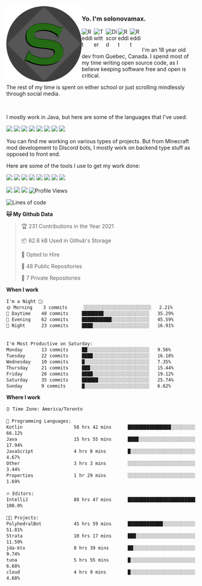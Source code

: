 <!-- dummy -->

<img align="left" alt="Avatar" width="200px" src="https://raw.githubusercontent.com/solonovamax/solonovamax/main/solonovamax-circle.png" />

### Yo. I'm solonovamax.

<a href="https://gitlab.com/solonovamax">
    <img align="left" alt="Reddit" width="32px" src="https://img.icons8.com/color/2x/gitlab.png">
</a>

<a href="https://twitter.com/solonovamax">
    <img align="left" alt="Twitter" width="32px" src="https://img.icons8.com/color/2x/twitter.png">
</a>

<a href="https://discord.gg/YFSQ4cF">
    <img align="left" alt="Discord" width="32px" src="https://img.icons8.com/color/2x/discord-logo.png">
</a>

<!-- <a href="https://twitch.tv/solonovamax">
    <img align="left" alt="Twitch" width="32px" src="https://img.icons8.com/color/2x/twitch.png">
</a> -->

<a href="https://reddit.com/u/solonovamax">
    <img align="left" alt="Reddit" width="32px" src="https://img.icons8.com/color/2x/reddit.png">
</a>

<a href="https://www.youtube.com/channel/UCTxCeyGu41WfEBT8mXpjHMA">
    <img align="left" alt="Reddit" width="32px" src="https://img.icons8.com/color/2x/youtube.png">
</a>

<!-- <a href="https://open.spotify.com/user/solonovamax">
    <img align="left" alt="Spotify" width="32px" src="https://img.icons8.com/color/2x/spotify.png">
</a> -->

<br />
<br />

I'm an 18 year old dev from Quebec, Canada.
I spend most of my time writing open source code, as I believe keeping software free and open is critical.

The rest of my time is spent on either school or just scrolling mindlessly through social media.

<br/>

I mostly work in Java, but here are some of the languages that I've used:

<code><img height="20" src="https://img.icons8.com/color/1x/java-coffee-cup-logo.png"></code>
<code><img height="20" src="https://img.icons8.com/color/1x/kotlin.png"></code>
<code><img height="20" src="https://img.icons8.com/color/1x/javascript.png"></code>
<code><img height="20" src="https://img.icons8.com/color/1x/nodejs.png"></code>
<code><img height="20" src="https://img.icons8.com/color/1x/python.png"></code>
<code><img height="20" src="https://img.icons8.com/color/1x/html-5.png"></code>
<code><img height="20" src="https://img.icons8.com/color/1x/css3.png"></code>
<code><img height="20" src="https://img.icons8.com/color/1x/graphql.png"></code>

You can find me working on various types of projects.
But from Minecraft mod development to Discord bots, I mostly work on backend type stuff as opposed to front end.

Here are some of the tools I use to get my work done:

<code><img height="20" src="https://img.icons8.com/material/1x/intellij-idea.png"></code>
<code><img height="20" src="https://img.icons8.com/color/1x/git.png"></code>
<code><img height="20" src="https://img.icons8.com/color/1x/docker.png"></code>
<code><img height="20" src="https://img.icons8.com/color/1x/linux.png"></code>
<code><img height="20" src="https://img.icons8.com/color/1x/mongodb.png"></code>
<code><img height="20" src="https://img.icons8.com/metro/1x/mysql.png"></code>
<code><img height="20" src="https://img.icons8.com/fluent/1x/console.png"></code>
<code><img height="20" src="https://img.icons8.com/color/1x/open-source.png"></code>

![](https://img.shields.io/badge/OS-Linux-informational?style=flat&logo=Arch%20Linux&logoColor=white&color=007ec6)
![](https://img.shields.io/badge/Editor-IntelliJ%20Idea-informational?style=flat&logo=IntelliJ%20Idea&logoColor=white&color=007ec6)
![](https://img.shields.io/badge/Main%20Languages-Java%20%26%20Kotlin-informational?style=flat&logo=Java&logoColor=white&color=007ec6)
![Profile Views](https://komarev.com/ghpvc/?username=solonovamax&color=blue&style=flat)








<!--START_SECTION:waka-->
![Lines of code](https://img.shields.io/badge/From%20Hello%20World%20I%27ve%20Written-26884%20lines%20of%20code-blue)

**🐱 My Github Data** 

> 🏆 231 Contributions in the Year 2021
 > 
> 📦 62.6 kB Used in Github's Storage 
 > 
> 💼 Opted to Hire
 > 
> 📜 48 Public Repositories 
 > 
> 🔑 7 Private Repositories  
 > 
**When I work** 

```text
I'm a Night 🦉: 
🌞 Morning    3 commits      ░░░░░░░░░░░░░░░░░░░░░░░░░   2.21% 
🌆 Daytime    48 commits     ████████░░░░░░░░░░░░░░░░░   35.29% 
🌃 Evening    62 commits     ███████████░░░░░░░░░░░░░░   45.59% 
🌙 Night      23 commits     ████░░░░░░░░░░░░░░░░░░░░░   16.91%


I'm Most Productive on Saturday: 
Monday       13 commits     ██░░░░░░░░░░░░░░░░░░░░░░░   9.56% 
Tuesday      22 commits     ████░░░░░░░░░░░░░░░░░░░░░   16.18% 
Wednesday    10 commits     █░░░░░░░░░░░░░░░░░░░░░░░░   7.35% 
Thursday     21 commits     ███░░░░░░░░░░░░░░░░░░░░░░   15.44% 
Friday       26 commits     ████░░░░░░░░░░░░░░░░░░░░░   19.12% 
Saturday     35 commits     ██████░░░░░░░░░░░░░░░░░░░   25.74% 
Sunday       9 commits      █░░░░░░░░░░░░░░░░░░░░░░░░   6.62%

```


**Where I work** 

```text
⌚︎ Time Zone: America/Toronto

💬 Programming Languages: 
Kotlin                   58 hrs 42 mins      ████████████████░░░░░░░░░   66.12% 
Java                     15 hrs 55 mins      ████░░░░░░░░░░░░░░░░░░░░░   17.94% 
JavaScript               4 hrs 8 mins        █░░░░░░░░░░░░░░░░░░░░░░░░   4.67% 
Other                    3 hrs 3 mins        ░░░░░░░░░░░░░░░░░░░░░░░░░   3.44% 
Properties               1 hr 29 mins        ░░░░░░░░░░░░░░░░░░░░░░░░░   1.69%

🔥 Editors: 
IntelliJ                 88 hrs 47 mins      █████████████████████████   100.0%

🐱‍💻 Projects: 
PolyhedralBot            45 hrs 59 mins      █████████████░░░░░░░░░░░░   51.81% 
Strata                   10 hrs 17 mins      ███░░░░░░░░░░░░░░░░░░░░░░   11.59% 
jda-ktx                  8 hrs 39 mins       ██░░░░░░░░░░░░░░░░░░░░░░░   9.74% 
tuna                     5 hrs 55 mins       █░░░░░░░░░░░░░░░░░░░░░░░░   6.68% 
cloud                    4 hrs 9 mins        █░░░░░░░░░░░░░░░░░░░░░░░░   4.68%

```


<!--END_SECTION:waka-->

<!--
**solonovamax/solonovamax** is a ✨ _special_ ✨ repository because its `README.md` (this file) appears on your GitHub profile.

Here are some ideas to get you started:

- 🔭 I’m currently working on ...
- 🌱 I’m currently learning ...
- 👯 I’m looking to collaborate on ...
- 🤔 I’m looking for help with ...
- 💬 Ask me about ...
- 📫 How to reach me: ...
- 😄 Pronouns: ...
- ⚡ Fun fact: ...
-->
